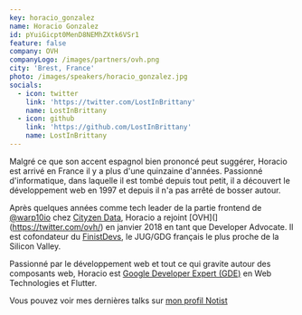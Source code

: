 ```yaml
---
key: horacio_gonzalez
name: Horacio Gonzalez
id: pYuiGicpt0MenD8NEMhZXtk6VSr1
feature: false
company: OVH
companyLogo: /images/partners/ovh.png
city: 'Brest, France'
photo: /images/speakers/horacio_gonzalez.jpg
socials:
  - icon: twitter
    link: 'https://twitter.com/LostInBrittany'
    name: LostInBrittany
  - icon: github
    link: 'https://github.com/LostInBrittany'
    name: LostInBrittany
---
```

Malgré ce que son accent espagnol bien prononcé peut suggérer, Horacio est arrivé en France il y a plus d'une quinzaine d'années. Passionné d'informatique, dans laquelle il est tombé depuis tout petit, il a découvert le développement web en 1997 et depuis il n'a pas arrêté de bosser autour.

Après quelques années comme tech leader de la partie frontend de [@warp10io](https://twitter.com/warp10io/) chez [Cityzen Data](https://twitter.com/cityendata/), Horacio a rejoint [OVH](](https://twitter.com/ovh/) en janvier 2018 en tant que Developer Advocate. Il est cofondateur du [FinistDevs](https://twitter.com/finistdevs/), le JUG/GDG français le plus proche de la Silicon Valley.

Passionné par le développement web et tout ce qui gravite autour des composants web, Horacio est [Google Developer Expert (GDE)](https://developers.google.com/experts/people/horacio-gonzalez) en Web Technologies et Flutter.

Vous pouvez voir mes dernières talks sur [mon profil Notist](https://noti.st/lostinbrittany)